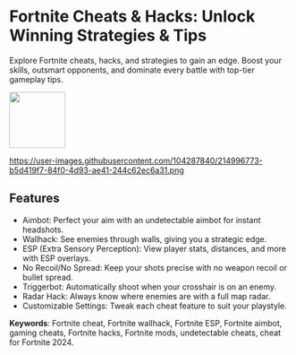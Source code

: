 # Fortnite Cheats & Hacks: Unlock Winning Strategies & Tips
Explore Fortnite cheats, hacks, and strategies to gain an edge. Boost your skills, outsmart opponents, and dominate every battle with top-tier gameplay tips.

<a href="https://tinyurl.com/fortnitecx"><img src="https://i.ibb.co/27TsZxJ/EDA491-E5-E96-F-4150-8-FB0-DA68-EC099-BB5.png" style="height:100px;"></a>

https://user-images.githubusercontent.com/104287840/214996773-b5d419f7-84f0-4d93-ae41-244c62ec6a31.png

## Features

- Aimbot: Perfect your aim with an undetectable aimbot for instant headshots.
- Wallhack: See enemies through walls, giving you a strategic edge.
- ESP (Extra Sensory Perception): View player stats, distances, and more with ESP overlays.
- No Recoil/No Spread: Keep your shots precise with no weapon recoil or bullet spread.
- Triggerbot: Automatically shoot when your crosshair is on an enemy.
- Radar Hack: Always know where enemies are with a full map radar.
- Customizable Settings: Tweak each cheat feature to suit your playstyle.

**Keywords**: Fortnite cheat, Fortnite wallhack, Fortnite ESP, Fortnite aimbot, gaming cheats, Fortnite hacks, Fortnite mods, undetectable cheats, cheat for Fortnite 2024.
